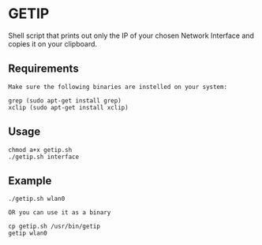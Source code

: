 # GETIP

Shell script that prints out only the IP of your chosen Network Interface and copies it on your clipboard.

## Requirements

```
Make sure the following binaries are instelled on your system:

grep (sudo apt-get install grep)
xclip (sudo apt-get install xclip)
```

## Usage

```
chmod a+x getip.sh
./getip.sh interface
```

## Example

```
./getip.sh wlan0

OR you can use it as a binary

cp getip.sh /usr/bin/getip
getip wlan0
```
